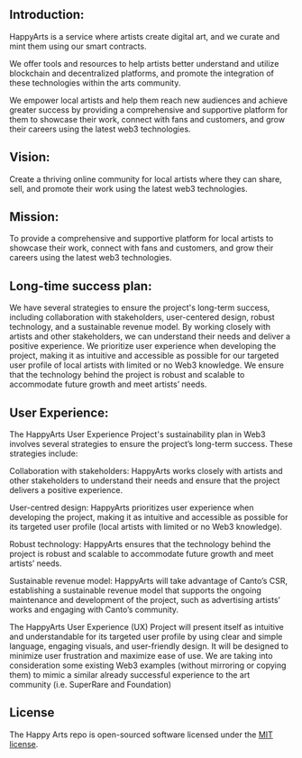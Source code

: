 ## Introduction: 

HappyArts is a service where artists create digital art, and we curate and mint them using our smart contracts. 

We offer tools and resources to help artists better understand and utilize blockchain and decentralized platforms, and promote the integration of these technologies within the arts community.

We empower local artists and help them reach new audiences and achieve greater success by providing a comprehensive and supportive platform for them to showcase their work, connect with fans and customers, and grow their careers using the latest web3 technologies.



## Vision:

Create a thriving online community for local artists where they can share, sell, and promote their work using the latest web3 technologies. 



## Mission:

To provide a comprehensive and supportive platform for local artists to showcase their work, connect with fans and customers, and grow their careers using the latest web3 technologies.



## Long-time success plan:

We have several strategies to ensure the project's long-term success, including collaboration with stakeholders, user-centered design, robust technology, and a sustainable revenue model. By working closely with artists and other stakeholders, we can understand their needs and deliver a positive experience. We prioritize user experience when developing the project, making it as intuitive and accessible as possible for our targeted user profile of local artists with limited or no Web3 knowledge. We ensure that the technology behind the project is robust and scalable to accommodate future growth and meet artists’ needs.



## User Experience:

The HappyArts User Experience Project's sustainability plan in Web3 involves several strategies to ensure the project’s long-term success. These strategies include:

Collaboration with stakeholders: HappyArts works closely with artists and other stakeholders to understand their needs and ensure that the project delivers a positive experience.

User-centred design: HappyArts prioritizes user experience when developing the project, making it as intuitive and accessible as possible for its targeted user profile (local artists with limited or no Web3 knowledge).

Robust technology: HappyArts ensures that the technology behind the project is robust and scalable to accommodate future growth and meet artists’ needs.

Sustainable revenue model: HappyArts will take advantage of Canto’s CSR, establishing a sustainable revenue model that supports the ongoing maintenance and development of the project, such as advertising artists’ works and engaging with Canto’s community.

The HappyArts User Experience (UX) Project will present itself as intuitive and understandable for its targeted user profile by using clear and simple language, engaging visuals, and user-friendly design. It will be designed to minimize user frustration and maximize ease of use. We are taking into consideration some existing Web3 examples (without mirroring or copying them) to mimic a similar already successful experience to the art community (i.e. SuperRare and Foundation)

## License

The Happy Arts repo is open-sourced software licensed under the [MIT license](https://opensource.org/licenses/MIT).
